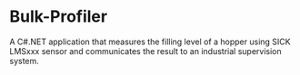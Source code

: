 # Bulk-Profiler

A C#.NET application that measures the filling level of a hopper using SICK LMSxxx sensor and communicates the result to an industrial supervision system.

